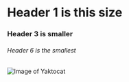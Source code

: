# Header 1 is this size
### Header 3 is smaller
###### Header 6 is the smallest
![Image of Yaktocat](https://octodex.github.com/images/yaktocat.png)

